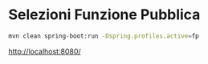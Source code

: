 # Selezioni Funzione Pubblica

```bash
mvn clean spring-boot:run -Dspring.profiles.active=fp
```

<http://localhost:8080/>
